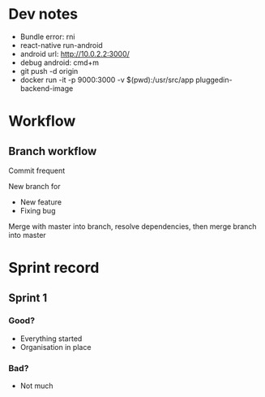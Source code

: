 # Dev notes
* Bundle error: rni
* react-native run-android
* android url: http://10.0.2.2:3000/
* debug android: cmd+m
* git push -d origin <name of remote branch>
* docker run -it -p 9000:3000 -v $(pwd):/usr/src/app pluggedin-backend-image

# Workflow
## Branch workflow
Commit frequent

New branch for
* New feature
* Fixing bug

Merge with master into branch, resolve dependencies, then merge branch into master

# Sprint record
## Sprint 1
### Good?

* Everything started
* Organisation in place

### Bad?

* Not much